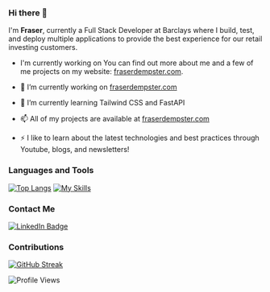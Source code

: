 ### Hi there 👋
I'm **Fraser**, currently a Full Stack Developer at Barclays where I build, test, and deploy multiple applications to provide the best experience for our retail investing customers.

- I'm currently working on 
You can find out more about me and a few of me projects on my website: [fraserdempster.com](fraserdempster.com).

- 🔭 I’m currently working on [fraserdempster.com](fraserdempster.com)
- 🌱 I’m currently learning Tailwind CSS and FastAPI
- 📫 All of my projects are available at [fraserdempster.com](fraserdempster.com)
- ⚡ I like to learn about the latest technologies and best practices through Youtube, blogs, and newsletters!

### Languages and Tools
[![Top Langs](https://github-readme-stats.vercel.app/api/top-langs/?username=fraser-dempster&layout=compact&theme=vision-friendly-dark)](https://github.com/anuraghazra/github-readme-stats)
[![My Skills](https://skillicons.dev/icons?i=js,html,css,wasm)](https://skillicons.dev)
### Contact Me
<div id="badges">
  <a href="https://www.linkedin.com/in/fraser-dempster-0470641ba/">
    <img src="https://img.shields.io/badge/LinkedIn-blue?style=for-the-badge&logo=linkedin&logoColor=white" alt="LinkedIn Badge"/>
  </a>
</div>

### Contributions
<a style="display: flex; justify: center;" href="https://git.io/streak-stats"><img src="https://github-readme-streak-stats.herokuapp.com?user=fraser-dempster" alt="GitHub Streak" /></a>

<!--
**fraser-dempster/fraser-dempster** is a ✨ _special_ ✨ repository because its `README.md` (this file) appears on your GitHub profile.

Here are some ideas to get you started:

- 🔭 I’m currently working on ...
- 🌱 I’m currently learning ...
- 👯 I’m looking to collaborate on ...
- 🤔 I’m looking for help with ...
- 💬 Ask me about ...
- 📫 How to reach me: ...
- 😄 Pronouns: ...
- ⚡ Fun fact: ...
-->
![Profile Views](https://komarev.com/ghpvc/?username=fraser-dempster)
